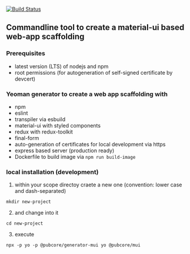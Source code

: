 [![Build Status](https://travis-ci.org/pubcore/generator-mui.svg?branch=master)](https://travis-ci.org/pubcore/generator-mui)

## Commandline tool to create a material-ui based web-app scaffolding

### Prerequisites
* latest version (LTS) of nodejs and npm
* root permissions (for autogeneration of self-signed certificate by devcert)

### Yeoman generator to create a web app scaffolding with
* npm
* eslint
* transpiler via esbuild
* material-ui with styled components
* redux with redux-toolkit
* final-form
* auto-generation of certificates for local development via https
* express based server (production ready)
* Dockerfile to build image via ```npm run build-image```

### local installation (development)
1) within your scope directoy craete a new one (convention: lower case and dash-separated)
```
mkdir new-project
```
2) and change into it
```
cd new-project
```
3) execute
```
npx -p yo -p @pubcore/generator-mui yo @pubcore/mui
```